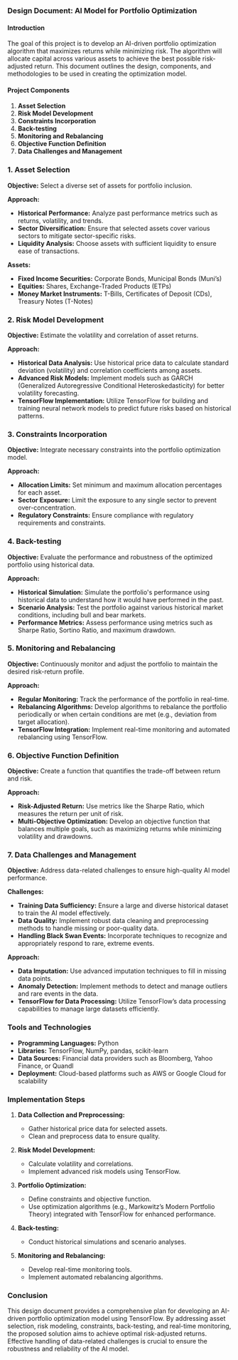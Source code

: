 ### Design Document: AI Model for Portfolio Optimization

#### Introduction
The goal of this project is to develop an AI-driven portfolio optimization algorithm that maximizes returns while minimizing risk. The algorithm will allocate capital across various assets to achieve the best possible risk-adjusted return. This document outlines the design, components, and methodologies to be used in creating the optimization model.

#### Project Components
1. **Asset Selection**
2. **Risk Model Development**
3. **Constraints Incorporation**
4. **Back-testing**
5. **Monitoring and Rebalancing**
6. **Objective Function Definition**
7. **Data Challenges and Management**

### 1. Asset Selection

**Objective:** Select a diverse set of assets for portfolio inclusion.

**Approach:**
- **Historical Performance:** Analyze past performance metrics such as returns, volatility, and trends.
- **Sector Diversification:** Ensure that selected assets cover various sectors to mitigate sector-specific risks.
- **Liquidity Analysis:** Choose assets with sufficient liquidity to ensure ease of transactions.

**Assets:**
- **Fixed Income Securities:** Corporate Bonds, Municipal Bonds (Muni’s)
- **Equities:** Shares, Exchange-Traded Products (ETPs)
- **Money Market Instruments:** T-Bills, Certificates of Deposit (CDs), Treasury Notes (T-Notes)

### 2. Risk Model Development

**Objective:** Estimate the volatility and correlation of asset returns.

**Approach:**
- **Historical Data Analysis:** Use historical price data to calculate standard deviation (volatility) and correlation coefficients among assets.
- **Advanced Risk Models:** Implement models such as GARCH (Generalized Autoregressive Conditional Heteroskedasticity) for better volatility forecasting.
- **TensorFlow Implementation:** Utilize TensorFlow for building and training neural network models to predict future risks based on historical patterns.

### 3. Constraints Incorporation

**Objective:** Integrate necessary constraints into the portfolio optimization model.

**Approach:**
- **Allocation Limits:** Set minimum and maximum allocation percentages for each asset.
- **Sector Exposure:** Limit the exposure to any single sector to prevent over-concentration.
- **Regulatory Constraints:** Ensure compliance with regulatory requirements and constraints.

### 4. Back-testing

**Objective:** Evaluate the performance and robustness of the optimized portfolio using historical data.

**Approach:**
- **Historical Simulation:** Simulate the portfolio's performance using historical data to understand how it would have performed in the past.
- **Scenario Analysis:** Test the portfolio against various historical market conditions, including bull and bear markets.
- **Performance Metrics:** Assess performance using metrics such as Sharpe Ratio, Sortino Ratio, and maximum drawdown.

### 5. Monitoring and Rebalancing

**Objective:** Continuously monitor and adjust the portfolio to maintain the desired risk-return profile.

**Approach:**
- **Regular Monitoring:** Track the performance of the portfolio in real-time.
- **Rebalancing Algorithms:** Develop algorithms to rebalance the portfolio periodically or when certain conditions are met (e.g., deviation from target allocation).
- **TensorFlow Integration:** Implement real-time monitoring and automated rebalancing using TensorFlow.

### 6. Objective Function Definition

**Objective:** Create a function that quantifies the trade-off between return and risk.

**Approach:**
- **Risk-Adjusted Return:** Use metrics like the Sharpe Ratio, which measures the return per unit of risk.
- **Multi-Objective Optimization:** Develop an objective function that balances multiple goals, such as maximizing returns while minimizing volatility and drawdowns.

### 7. Data Challenges and Management

**Objective:** Address data-related challenges to ensure high-quality AI model performance.

**Challenges:**
- **Training Data Sufficiency:** Ensure a large and diverse historical dataset to train the AI model effectively.
- **Data Quality:** Implement robust data cleaning and preprocessing methods to handle missing or poor-quality data.
- **Handling Black Swan Events:** Incorporate techniques to recognize and appropriately respond to rare, extreme events.

**Approach:**
- **Data Imputation:** Use advanced imputation techniques to fill in missing data points.
- **Anomaly Detection:** Implement methods to detect and manage outliers and rare events in the data.
- **TensorFlow for Data Processing:** Utilize TensorFlow’s data processing capabilities to manage large datasets efficiently.

### Tools and Technologies

- **Programming Languages:** Python
- **Libraries:** TensorFlow, NumPy, pandas, scikit-learn
- **Data Sources:** Financial data providers such as Bloomberg, Yahoo Finance, or Quandl
- **Deployment:** Cloud-based platforms such as AWS or Google Cloud for scalability

### Implementation Steps

1. **Data Collection and Preprocessing:**
   - Gather historical price data for selected assets.
   - Clean and preprocess data to ensure quality.

2. **Risk Model Development:**
   - Calculate volatility and correlations.
   - Implement advanced risk models using TensorFlow.

3. **Portfolio Optimization:**
   - Define constraints and objective function.
   - Use optimization algorithms (e.g., Markowitz’s Modern Portfolio Theory) integrated with TensorFlow for enhanced performance.

4. **Back-testing:**
   - Conduct historical simulations and scenario analyses.

5. **Monitoring and Rebalancing:**
   - Develop real-time monitoring tools.
   - Implement automated rebalancing algorithms.

### Conclusion

This design document provides a comprehensive plan for developing an AI-driven portfolio optimization model using TensorFlow. By addressing asset selection, risk modeling, constraints, back-testing, and real-time monitoring, the proposed solution aims to achieve optimal risk-adjusted returns. Effective handling of data-related challenges is crucial to ensure the robustness and reliability of the AI model.
